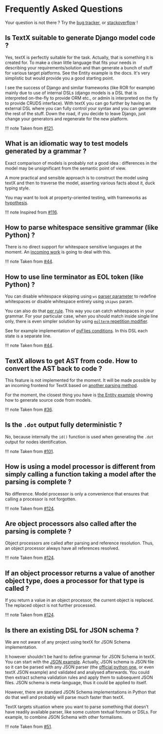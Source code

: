 # Frequently Asked Questions
Your question is not there ? Try the [bug tracker](https://github.com/igordejanovic/textX/labels/question),
or [stackoverflow](https://stackoverflow.com/questions/tagged/textx) !


## Is TextX suitable to generate Django model code ?
Yes, textX is perfectly suitable for the task. Actually, that is something it is created for. To make a clean little language that fits your needs in describing your requirements/solution and than generate a bunch of stuff for various target platforms. See the Entity example is the docs. It's very simplistic but would provide you a good starting point.

I see the success of Django and similar frameworks (like ROR for example) mainly due to use of internal DSLs (django models is a DSL that is interpreted on-the-fly to provide ORM etc., or admin is interpreted on the fly to provide CRUDS interface). With textX you can go further by having an external DSL where you can fully control your syntax and you can generate the rest of the stuff. Down the road, if you decide to leave Django, just change your generators and regenerate for the new platform.

!!! note
    Taken from [#121](https://github.com/igordejanovic/textX/issues/121).


## What is an idiomatic way to test models generated by a grammar ?
Exact comparison of models is probably not a good idea : differences in the model may be unsignificant from the semantic point of view.

A more practical and sensible approach is to construct the model using textX and then to traverse the model, asserting various facts about it, duck typing style.

You may want to look at property-oriented testing, with frameworks as [hypothesis](https://hypothesis.works).

!!! note
    Inspired from [#116](https://github.com/igordejanovic/textX/issues/116).


## How to parse whitespace sensitive grammar (like Python) ?
There is no direct support for whitespace sensitive languages at the moment. An [incoming work](https://github.com/igordejanovic/textX/issues/15) is going to deal with this.

!!! note
    Taken from [#44](https://github.com/igordejanovic/textX/issues/44).


## How to use line terminator as EOL token (like Python) ?
You can disable whitespace skipping using `ws` [parser parameter](http://www.igordejanovic.net/textX/parser_config/#whitespace-handling) to redefine whitespaces or disable whitespace entirely using `skipws` param.

You can also do that [per rule](http://www.igordejanovic.net/textX/grammar/#rule-modifiers). This way you can catch whitespaces in your grammar. For your particular case, when you should match inside single line only, there is even simpler solution by using [`eolterm` repetition modifier](http://www.igordejanovic.net/textX/grammar/#repetition-modifiers).

See for example implementation of [pyFlies conditions](https://github.com/igordejanovic/pyFlies/blob/master/examples/Simon/Simon.pf). In this DSL each state is a separate line.

!!! note
    Taken from [#44](https://github.com/igordejanovic/textX/issues/44).


## TextX allows to get AST from code. How to convert the AST back to code ?
This feature is not implemented for the moment. It will be made possible by an incoming frontend for TextX
based on [another parsing method](http://www.igordejanovic.net/2017/08/09/parglare-python-parser.html).

For the moment, the closest thing you have is [the Entity example](https://github.com/igordejanovic/textX/tree/master/examples/Entity)
showing how to generate source code from models.

!!! note
    Taken from [#36](https://github.com/igordejanovic/textX/issues/36).


## Is the `.dot` output fully deterministic ?
No, because internally the `id()` function is used when generating the `.dot`
output for nodes identification.

!!! note
    Taken from [#101](https://github.com/igordejanovic/textX/issues/101).


## How is using a model processor is different from simply calling a function taking a model after the parsing is complete ?
No difference. Model processor is only a convenience that ensures that calling a processor is not forgotten.

!!! note
    Taken from [#124](https://github.com/igordejanovic/textX/issues/124).


## Are object processors also called after the parsing is complete ?
Object processors are called after parsing and reference resolution. Thus, an object processor always have all references resolved.

!!! note
    Taken from [#124](https://github.com/igordejanovic/textX/issues/124).


## If an object processor returns a value of another object type, does a processor for that type is called ?
If you return a value in an object processor, the current object is replaced. The replaced object is not further processed.

!!! note
    Taken from [#124](https://github.com/igordejanovic/textX/issues/124).


## Is there an existing DSL for JSON schema ?
We are not aware of any project using textX for JSON Schema implementation.

It however shouldn't be hard to define grammar for JSON Schema in textX. You can start with the [JSON example](https://github.com/igordejanovic/textX/tree/master/examples/json).
Actually, JSON schema is JSON file so it can be parsed with any JSON parser (the [official python one](https://docs.python.org/3/library/json.html), or even textX JSON example)
and validated and analysed afterwards. You could then extract schema validation rules and apply them to subsequent JSON files.
JSON schema is meta-language, thus it could be applied to itself.

However, there are standard JSON Schema implementations in Python that do that well and probably will parse much faster than textX.

TextX targets situation where you want to parse something that doesn't have readily available parser, like some custom textual formats or DSLs.
For example, to combine JSON Schema with other formalisms.

!!! note
    Taken from [#51](https://github.com/igordejanovic/textX/issues/51).
